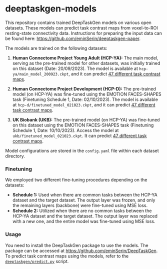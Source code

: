 # deeptaskgen-models
This repository contains trained DeepTaskGen models on various open datasets. These models can predict task contrast maps from voxel-to-ROI resting-state connectivity data. Instructions for preparing the input data can be found here: https://github.com/eminSerin/deeptaskgen-paper. 

The models are trained on the following datasets:

1. **Human Connectome Project Young Adult (HCP-YA):** The main model, serving as the pre-trained model for other datasets, was initially trained on this dataset (Date: 20/09/2023). The model is available at `hcp-ya/main_model_200923.ckpt`, and it can predict [47 different task contrast maps](misc/hcp-ya_contrasts.txt). 

2. **Human Connectome Project Development (HCP-D):** The pre-trained model (on HCP-YA) was fine-tuned using the EMOTION FACES-SHAPES task (Finetuning Schedule 1, Date: 02/10/2023). The model is available at `hcp-d/finetuned_model_021023.ckpt`, and it can predict [47 different task contrast maps](misc/hcp-ya_contrasts.txt).

3. **UK Biobank (UKB):** The pre-trained model (on HCP-YA) was fine-tuned on this dataset using the EMOTION FACES-SHAPES task (Finetuning Schedule 1, Date: 10/10/2023). Access the model at `ukb/finetuned_model_021023.ckpt`. It can predict [47 different task contrast maps](misc/hcp-ya_contrasts.txt).

Model configurations are stored in the `config.yaml` file within each dataset directory.

### Finetuning
We employed two different fine-tuning procedures depending on the datasets: 
- **Schedule 1:** Used when there are common tasks between the HCP-YA dataset and the target dataset. The output layer was frozen, and only the remaining layers (backbone) were fine-tuned using MSE loss.
- **Schedule 2:** Utilized when there are no common tasks between the HCP-YA dataset and the target dataset. The output layer was replaced with a new one, and the entire model was fine-tuned using MSE loss.

### Usage
You need to install the DeepTaskGen package to use the models. The package can be accessed at https://github.com/eminSerin/DeepTaskGen. To predict task contrast maps using the models, refer to the [`deeptaskgen/predict.py`](https://github.com/eminSerin/DeepTaskGen/blob/main/deeptaskgen/predict.py) script.

